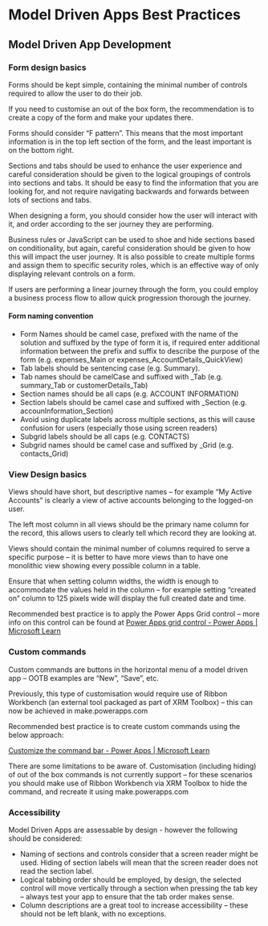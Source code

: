 # Model Driven Apps Best Practices

## Model Driven App Development

### Form design basics

Forms should be kept simple, containing the minimal number of controls required to allow the user to do their job.

If you need to customise an out of the box form, the recommendation is to create a copy of the form and make your updates there.

Forms should consider “F pattern”. This means that the most important information is in the top left section of the form, and the least important is on the bottom right.

Sections and tabs should be used to enhance the user experience and careful consideration should be given to the logical groupings of controls into sections and tabs. It should be easy to find the information that you are looking for, and not require navigating backwards and forwards between lots of sections and tabs.

When designing a form, you should consider how the user will interact with it, and order according to the ser journey they are performing.

Business rules or JavaScript can be used to shoe and hide sections based on conditionality, but again, careful consideration should be given to how this will impact the user journey. It is also possible to create multiple forms and assign them to specific security roles, which is an effective way of only displaying relevant controls on a form.

If users are performing a linear journey through the form, you could employ a business process flow to allow quick progression thorough the journey.

#### Form naming convention

- Form Names should be camel case, prefixed with the name of the solution and suffixed by the type of form it is, if required enter additional information between the prefix and suffix to describe the purpose of the form (e.g. expenses_Main or expenses_AccountDetails_QuickView)
- Tab labels should be sentencing case (e.g. Summary).
- Tab names should be camelCase and suffixed with \_Tab (e.g. summary_Tab or customerDetails_Tab)
- Section names should be all caps (e.g. ACCOUNT INFORMATION)
- Section labels should be camel case and suffixed with \_Section (e.g. accounInformation_Section)
- Avoid using duplicate labels across multiple sections, as this will cause confusion for users (especially those using screen readers)
- Subgrid labels should be all caps (e.g. CONTACTS)
- Subgrid names should be camel case and suffixed by \_Grid (e.g. contacts_Grid)

### View Design basics

Views should have short, but descriptive names – for example “My Active Accounts” is clearly a view of active accounts belonging to the logged-on user.

The left most column in all views should be the primary name column for the record, this allows users to clearly tell which record they are looking at.

Views should contain the minimal number of columns required to serve a specific purpose – it is better to have more views than to have one monolithic view showing every possible column in a table.

Ensure that when setting column widths, the width is enough to accommodate the values held in the column – for example setting “created on” column to 125 pixels wide will display the full created date and time.

Recommended best practice is to apply the Power Apps Grid control – more info on this control can be found at [Power Apps grid control - Power Apps | Microsoft Learn](https://learn.microsoft.com/en-us/power-apps/maker/model-driven-apps/the-power-apps-grid-control)

### Custom commands

Custom commands are buttons in the horizontal menu of a model driven app – OOTB examples are “New”, “Save”, etc.

Previously, this type of customisation would require use of Ribbon Workbench (an external tool packaged as part of XRM Toolbox) – this can now be achieved in make.powerapps.com

Recommended best practice is to create custom commands using the below approach:

[Customize the command bar - Power Apps | Microsoft Learn](https://learn.microsoft.com/en-us/power-apps/maker/model-driven-apps/use-command-designer#create-or-edit-modern-commands)

There are some limitations to be aware of. Customisation (including hiding) of out of the box commands is not currently support – for these scenarios you should make use of Ribbon Workbench via XRM Toolbox to hide the command, and recreate it using make.powerapps.com

### Accessibility

Model Driven Apps are assessable by design - however the following should be considered:

- Naming of sections and controls consider that a screen reader might be used. Hiding of section labels will mean that the screen reader does not read the section label.
- Logical tabbing order should be employed, by design, the selected control will move vertically through a section when pressing the tab key – always test your app to ensure that the tab order makes sense.
- Column descriptions are a great tool to increase accessibility – these should not be left blank, with no exceptions.

